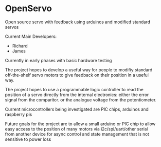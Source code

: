 # OpenServo
Open source servo with feedback using arduinos and modified standard servos

Current Main Developers:
- Richard
- James

Currently in early phases with basic hardware testing

The project hopes to develop a useful way for people to modifiy standard off-the-shelf servo motors to give feedback on their position in a useful way.

The project hopes to use a programmable logic controller to read the position of a servo directly from the internal electronics: either the error signal from the comparitor. or the analogue voltage from the potentiometer.

Current microcontrollers being investigated are PIC chips, arduinos and raspberry pis

Future goals for the project are to allow a small arduino or PIC chip to allow easy access to the position of many motors via i2c/spi/uart/other serial from another device for async control and state management that is not sensitive to power loss
